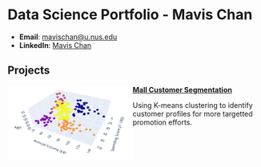 # Data Science Portfolio - Mavis Chan

- **Email**: [mavischan@u.nus.edu](mavischan@u.nus.edu)
- **LinkedIn**: [Mavis Chan](https://www.linkedin.com/in/mavis-chan-yan-ni/)

## Projects
<img align="left" width="250" height="150" src="https://github.com/mavis-cyn/data-portfolio/blob/1b2db4e23af74a69d4aad3022d56785caf3d4974/Mall%20Customer%20Segmentation/ResultImage.png"> **[Mall Customer Segmentation](https://mavis-cyn.github.io/data-portfolio/Mall%20Customer%20Segmentation.html)**

Using K-means clustering to identify customer profiles for more targetted promotion efforts.
